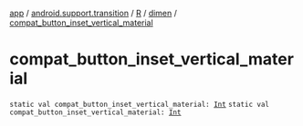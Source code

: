 [app](../../../index.md) / [android.support.transition](../../index.md) / [R](../index.md) / [dimen](index.md) / [compat_button_inset_vertical_material](./compat_button_inset_vertical_material.md)

# compat_button_inset_vertical_material

`static val compat_button_inset_vertical_material: `[`Int`](https://kotlinlang.org/api/latest/jvm/stdlib/kotlin/-int/index.html)
`static val compat_button_inset_vertical_material: `[`Int`](https://kotlinlang.org/api/latest/jvm/stdlib/kotlin/-int/index.html)